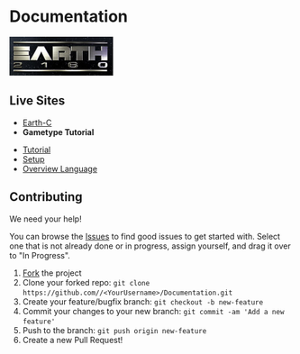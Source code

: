 # Documentation
![Logo](logo.png)

## Live Sites
* [Earth-C](https://insideearth2160.github.io/Documentation/EarthC/)
* **Gametype Tutorial**
- [Tutorial](https://insideearth2160.github.io/Documentation/GameType_Tutorial/tutorial.html)
- [Setup](https://insideearth2160.github.io/Documentation/GameType_Tutorial/setup.html)
- [Overview Language](https://insideearth2160.github.io/Documentation/GameType_Tutorial/overview_language.html)

## Contributing

We need your help!

You can browse the [Issues](https://github.com/InsideEarth2160/Documentation/issues) to find good issues to get started with. Select one that is not already done or in progress, assign yourself, and drag it over to "In Progress".

 1. [Fork](https://github.com/InsideEarth2150/Documentation/fork) the project
 2. Clone your forked repo: `git clone https://github.com//<YourUsername>/Documentation.git`
 3. Create your feature/bugfix branch: `git checkout -b new-feature`
 4. Commit your changes to your new branch: `git commit -am 'Add a new feature'`
 5. Push to the branch: `git push origin new-feature`
 6. Create a new Pull Request!